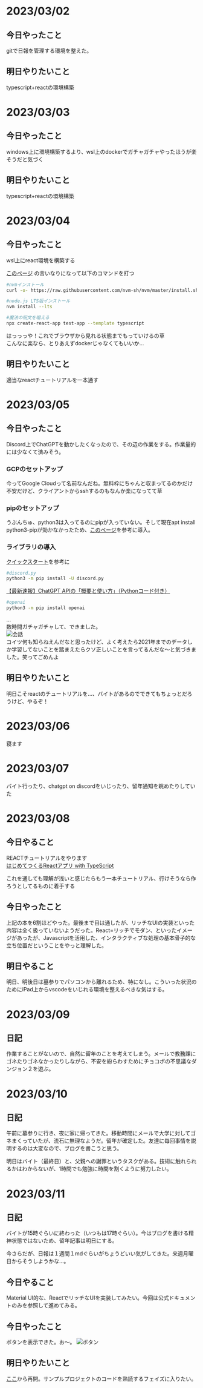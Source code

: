 # 2023/03/02
## 今日やったこと
gitで日報を管理する環境を整えた。
## 明日やりたいこと
typescript+reactの環境構築

# 2023/03/03
## 今日やったこと
windows上に環境構築するより、wsl上のdockerでガチャガチャやったほうが楽そうだと気づく
## 明日やりたいこと
typescript+reactの環境構築

# 2023/03/04
## 今日やったこと
wsl上にreact環境を構築する  
  
[このページ](https://learn.microsoft.com/ja-jp/windows/dev-environment/javascript/nodejs-on-wsl) の言いなりになって以下のコマンドを打つ
```sh
#nvmインストール
curl -o- https://raw.githubusercontent.com/nvm-sh/nvm/master/install.sh | bash

#node.js LTS版インストール
nvm install --lts

#魔法の呪文を唱える
npx create-react-app test-app --template typescript
```
はっっっや！これでブラウザから見れる状態までもっていけるの草  
こんなに楽なら、とりあえずdockerじゃなくてもいいか…
## 明日やりたいこと
適当なreactチュートリアルを一本通す

# 2023/03/05
## 今日やったこと
Discord上でChatGPTを動かしたくなったので、その辺の作業をする。作業量的には少なくて済みそう。  
### GCPのセットアップ
今ってGoogle Cloudって名前なんだね。無料枠にちゃんと収まってるのかだけ不安だけど、クライアントからsshするのもなんか楽になってて草
### pipのセットアップ
うぶんちゅ、python3は入ってるのにpipが入っていない。そして現在apt install python3-pipが効かなかったため、[このページ](https://www.bioerrorlog.work/entry/install-pip-pip3-ubuntu)を参考に導入。
### ライブラリの導入
[クイックスタート](https://discordpy.readthedocs.io/ja/latest/quickstart.html)を参考に
```sh
#discord.py
python3 -m pip install -U discord.py
```
[【最新速報】ChatGPT APIの「概要と使い方」（Pythonコード付き）](https://zenn.dev/umi_mori/articles/chatgpt-api-python)  
```sh
#openai
python3 -m pip install openai
```
…  
数時間ガチャガチャして、できました。  
![会話](/pictures/2023-03-05-183448.png)  
コイツ何も知らねえんだなと思ったけど、よく考えたら2021年までのデータしか学習してないことを踏まえたらクソ正しいことを言ってるんだな～と気づきました。笑ってごめんよ

## 明日やりたいこと
明日こそreactのチュートリアルを…、バイトがあるのでできてもちょっとだろうけど、やるぞ！

# 2023/03/06
寝ます

# 2023/03/07
バイト行ったり、chatgpt on discordをいじったり、留年通知を眺めたりしていた

# 2023/03/08
## 今日やること
REACTチュートリアルをやります  
[はじめてつくるReactアプリ with TypeScript](https://amzn.asia/d/hwoNFMG)  
  
これを通しても理解が浅いと感じたらもう一本チュートリアル、行けそうなら作ろうとしてるものに着手する

## 今日やったこと
上記の本を6割ほどやった。最後まで目は通したが、リッチなUIの実装といった内容は全く扱っていないようだった。React=リッチでモダン、といったイメージがあったが、Javascriptを活用した、インタラクティブな処理の基本骨子的な立ち位置だということをやっと理解した。

## 明日やること
明日、明後日は墓参りでパソコンから離れるため、特になし。こういった状況のためにiPad上からvscodeをいじれる環境を整えるべきな気はする。

# 2023/03/09
## 日記
作業することがないので、自然に留年のことを考えてしまう。メールで教務課にゴネたりゴネなかったりしながら、不安を紛らわすためにチョコボの不思議なダンジョン２を遊ぶ。

# 2023/03/10
## 日記
午前に墓参りに行き、夜に家に帰ってきた。移動時間にメールで大学に対してゴネまくっていたが、流石に無理なようだ。留年が確定した。友達に毎回事情を説明するのは大変なので、ブログを書こうと思う。

明日はバイト（最終日）と、父親への謝罪というタスクがある。技術に触れられるかはわからないが、1時間でも勉強に時間を割くように努力したい。

# 2023/03/11
## 日記
バイトが15時ぐらいに終わった（いつもは17時ぐらい）。今はブログを書ける精神状態ではないため、留年記事は明日にする。

今さらだが、日報は１週間１mdぐらいがちょうどいい気がしてきた。来週月曜日からそうしようかな…。

## 今日やること
Material UI的な、ReactでリッチなUIを実装してみたい。今回は公式ドキュメントのみを参照して進めてみる。

## 今日やったこと
ボタンを表示できた。お～。
![ボタン](/pictures/2023-03-11-202450.png)

## 明日やりたいこと
[ここ](https://mui.com/material-ui/getting-started/example-projects/)から再開。サンプルプロジェクトのコードを熟読するフェイズに入りたい。